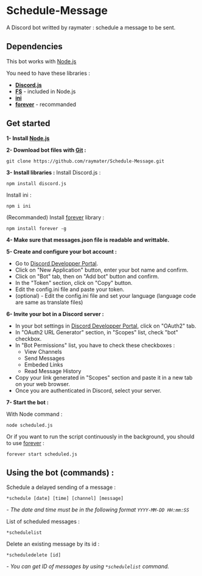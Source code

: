 # Schedule-Message
A Discord bot writted by raymater : schedule a message to be sent.

## Dependencies
This bot works with [Node.js](https://nodejs.org/)

You need to have these libraries :
* **[Discord.js](https://discord.js.org/)**
* **[FS](https://nodejs.org/api/fs.html)** - included in Node.js
* **[ini](https://www.npmjs.com/package/ini)**
* **[forever](https://www.npmjs.com/package/forever)** - recommanded

## Get started
**1- Install [Node.js](https://nodejs.org/)**


**2- Download bot files with [Git](https://git-scm.com/) :**
```
git clone https://github.com/raymater/Schedule-Message.git
```

**3- Install libraries :**
Install Discord.js :
```
npm install discord.js
```
Install ini :
```
npm i ini
```

(Recommanded) Install [forever](https://www.npmjs.com/package/forever) library :
```
npm install forever -g
```


**4- Make sure that messages.json file is readable and writtable.**


**5- Create and configure your bot account :**
* Go to [Discord Developper Portal](https://discord.com/developers/applications).
* Click on "New Application" button, enter your bot name and confirm.
* Click on "Bot" tab, then on "Add bot" button and confirm.
* In the "Token" section, click on "Copy" button.
* Edit the config.ini file and paste your token.
* (optional) - Edit the config.ini file and set your language (language code are same as translate files)


**6- Invite your bot in a Discord server :**
* In your bot settings in [Discord Developper Portal](https://discord.com/developers/applications), click on "OAuth2" tab.
* In "OAuth2 URL Generator" section, in "Scopes" list, check "bot" checkbox.
* In "Bot Permissions" list, you have to check these checkboxes : 
    * View Channels
    * Send Messages
    * Embeded Links
    * Read Message History
* Copy your link generated in "Scopes" section and paste it in a new tab on your web browser.
* Once you are authenticated in Discord, select your server.


**7- Start the bot :**

With Node command :
```
node scheduled.js
```

Or if you want to run the script continuously in the background, you should to use [forever](https://www.npmjs.com/package/forever) :
```
forever start scheduled.js
```

## Using the bot (commands) :

Schedule a delayed sending of a message :
```
*schedule [date] [time] [channel] [message]
```
*- The date and time must be in the following format ``YYYY-MM-DD HH:mm:SS``*

List of scheduled messages :
```
*schedulelist
```

Delete an existing message by its id :
```
*scheduledelete [id]
```
*- You can get ID of messages by using ``*schedulelist`` command.*